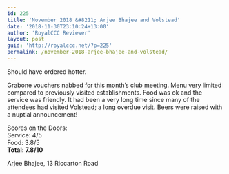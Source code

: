 ```yaml
---
id: 225
title: 'November 2018 &#8211; Arjee Bhajee and Volstead'
date: '2018-11-30T23:10:24+13:00'
author: 'RoyalCCC Reviewer'
layout: post
guid: 'http://royalccc.net/?p=225'
permalink: /november-2018-arjee-bhajee-and-volstead/
---
```


Should have ordered hotter.

Grabone vouchers nabbed for this month’s club meeting. Menu very limited compared to previously visited establishments. Food was ok and the service was friendly. It had been a very long time since many of the attendees had visited Volstead; a long overdue visit. Beers were raised with a nuptial announcement!

Scores on the Doors:  
Service: 4/5  
Food: 3.8/5  
**Total: 7.8/10**

Arjee Bhajee, 13 Riccarton Road
